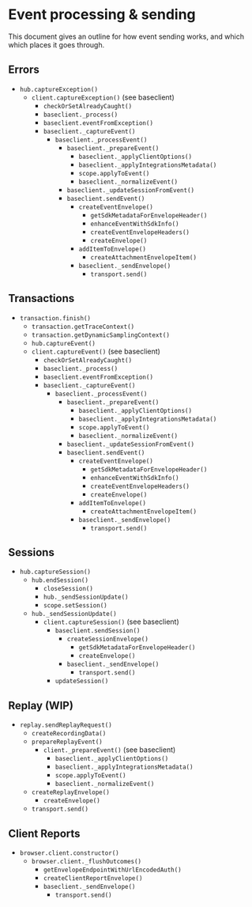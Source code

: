 # Event processing & sending

This document gives an outline for how event sending works, and which which places it goes through.

## Errors

* `hub.captureException()`
  * `client.captureException()` (see baseclient)
    * `checkOrSetAlreadyCaught()`
    * `baseclient._process()`
    * `baseclient.eventFromException()`
    * `baseclient._captureEvent()`
      * `baseclient._processEvent()`
        * `baseclient._prepareEvent()`
          * `baseclient._applyClientOptions()`
          * `baseclient._applyIntegrationsMetadata()`
          * `scope.applyToEvent()`
          * `baseclient._normalizeEvent()`
        * `baseclient._updateSessionFromEvent()`
        * `baseclient.sendEvent()`
          * `createEventEnvelope()`
            * `getSdkMetadataForEnvelopeHeader()`
            * `enhanceEventWithSdkInfo()`
            * `createEventEnvelopeHeaders()`
            * `createEnvelope()`
          * `addItemToEnvelope()`
            * `createAttachmentEnvelopeItem()`
          * `baseclient._sendEnvelope()`
            * `transport.send()`

## Transactions

* `transaction.finish()`
  * `transaction.getTraceContext()`
  * `transaction.getDynamicSamplingContext()`
  * `hub.captureEvent()`
  * `client.captureEvent()` (see baseclient)
    * `checkOrSetAlreadyCaught()`
    * `baseclient._process()`
    * `baseclient.eventFromException()`
    * `baseclient._captureEvent()`
      * `baseclient._processEvent()`
        * `baseclient._prepareEvent()`
          * `baseclient._applyClientOptions()`
          * `baseclient._applyIntegrationsMetadata()`
          * `scope.applyToEvent()`
          * `baseclient._normalizeEvent()`
        * `baseclient._updateSessionFromEvent()`
        * `baseclient.sendEvent()`
          * `createEventEnvelope()`
            * `getSdkMetadataForEnvelopeHeader()`
            * `enhanceEventWithSdkInfo()`
            * `createEventEnvelopeHeaders()`
            * `createEnvelope()`
          * `addItemToEnvelope()`
            * `createAttachmentEnvelopeItem()`
          * `baseclient._sendEnvelope()`
            * `transport.send()`

## Sessions

* `hub.captureSession()`
  * `hub.endSession()`
    * `closeSession()`
    * `hub._sendSessionUpdate()`
    * `scope.setSession()`
  * `hub._sendSessionUpdate()`
    * `client.captureSession()` (see baseclient)
      * `baseclient.sendSession()`
        * `createSessionEnvelope()`
          * `getSdkMetadataForEnvelopeHeader()`
          * `createEnvelope()`
        * `baseclient._sendEnvelope()`
          * `transport.send()`
      * `updateSession()`

## Replay (WIP)

* `replay.sendReplayRequest()`
  * `createRecordingData()`
  * `prepareReplayEvent()`
    * `client._prepareEvent()` (see baseclient)
      * `baseclient._applyClientOptions()`
      * `baseclient._applyIntegrationsMetadata()`
      * `scope.applyToEvent()`
      * `baseclient._normalizeEvent()`
  * `createReplayEnvelope()`
    * `createEnvelope()`
  * `transport.send()`

## Client Reports

* `browser.client.constructor()`
  * `browser.client._flushOutcomes()`
    * `getEnvelopeEndpointWithUrlEncodedAuth()`
    * `createClientReportEnvelope()`
    * `baseclient._sendEnvelope()`
      * `transport.send()`
